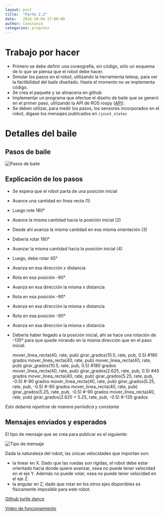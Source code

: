 ```yaml
---
layout: post
title:  "Parte 2.2"
date:   2016-10-04 17:00:00
author: Constanza
categories: progress
---
```


# Trabajo por hacer
* Primero se debe definir una coreografía, sin código, sólo un esquema de lo que se piensa que el robot debe hacer.
* Simular los pasos en el robot, utilizando la herramienta teleop, para ver la factibilidad del baile diseñado. Hasta el momento no se implementa código.
* Se crea el paquete y se almacena en github 
* Implementar un programa que efectue el diseño de baile que se generó en el primer paso, utilizando la API de ROS rospy  ([API](http://wiki.ros.org/rospy)).
* Se deben utilizar, para medir los pasos, los sensores incorporados en el robot, dígase los mensajes publicados en ``/joint_states``

# Detalles del baile

## Pasos de baile

![Pasos de baile]({{site.baseurl}}/assets/diseñobaile.jpg)

## Explicación de los pasos
* Se espera que el robot parta de una posición inicial
* Avance una cantidad en linea recta (1) 
* Luego rote 180°
* Avance la misma cantidad hacia la posición inicial (2) 
* Desde ahí avanza la misma cantidad en esa misma orientación (3)
* Debería rotar 180° 
* Avanzar la misma cantidad hacia la posición inicial (4)
* Luego, debe rotar 45°
* Avanza en esa dirección x distancia
* Rota en esa posición -90°
* Avanza en esa dirección la misma x distancia
* Rota en esa posición -90°
* Avanza en esa dirección la misma x distancia
* Rota en esa posición -90°
* Avanza en esa dirección la misma x distancia
* Debería haber llegado a la posición inicial, ahí se hace una rotación de -135° para que quede mirando en la misma dirección que en el paso inicial.

	mover_linea_recta(40, rate, pub)
	girar_grados(10.5, rate, pub, 0.5) #180 grados
	mover_linea_recta(40, rate, pub)
	mover_linea_recta(40, rate, pub)
	girar_grados(10.5, rate, pub, 0.5) #180 grados
	mover_linea_recta(40, rate, pub)
	girar_grados(2.625, rate, pub, 0.5) #45 grados
	mover_linea_recta(40, rate, pub)
	girar_grados(5.25, rate, pub, -0.5) #-90 grados
	mover_linea_recta(40, rate, pub)
	girar_grados(5.25, rate, pub, -0.5) #-90 grados
	mover_linea_recta(40, rate, pub)
	girar_grados(5.25, rate, pub, -0.5) #-90 grados
	mover_linea_recta(40, rate, pub)
	girar_grados(2.625 + 5.25, rate, pub, -0.5) #-135 grados


*Esto debería repetirse de manera periódica y constante*

## Mensajes enviados y esperados

El tipo de mensaje que se crea para publicar es el siguiente:

![Tipo de mensaje]({{site.baseurl}}/assets/tipomsg.png)

Dada la naturaleza del robot, las únicas velocidades que importan son:

* la linear en X. Dado que las ruedas son rígidas, el robot debe estar orientado hacia donde quiere avanzar, osea no puede tener velocidad en el eje Y. Además no puede volar, osea no puede tener velocidad en el eje Z.
* la angular en Z, dado que rotar en los otros ejes disponibles es físicamente imposible para este robot.

[Github turtle dance](https://github.com/ccsorip/cc5407_turtle_dance)

[Video de funcionamiento](https://youtu.be/Wn0H2sefKOw)
